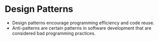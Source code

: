 # Design Patterns

- Design patterns encourage programming efficiency and code reuse.
- Anti-patterns are certain patterns in software development that are considered bad programming practices.
